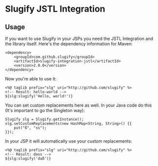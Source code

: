 Slugify JSTL Integration
========================

Usage
-----
If you want to use Slugify in your JSPs you need the JSTL Integration and the library itself.
Here's the dependency information for Maven:

    <dependency>
		<groupId>com.github.slugify</groupId>
		<artifactId>slugify-integration-jstl</artifactId>
		<version>2.0.0</version>
    </dependency>

Now you're able to use it:

    <%@ taglib prefix="slg" uri="http://github.com/slugify" %>
    <!-- Result: hello-world -->
    ${slg:slugify('Hello, world!')}

You can set custom replacements here as well.
In your Java code do this (It's important to go the Singleton way):

    Slugify slg = Slugify.getInstance();
    slg.setCustomReplacements(new HashMap<String, String>() {{
    	put("ß", "ss");
    }});

In your JSP it will automatically use your custom replacements:

    <%@ taglib prefix="slg" uri="http://github.com/slugify" %>
    <!-- Result: dass -->
    ${slg:slugify('daß')}

